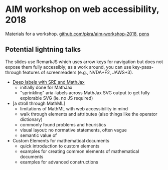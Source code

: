 # AIM workshop on web accessibility, 2018

Materials for a workshop. [github.com/pkra/aim-workshop-2018](https://github.com/pkra/aim-workshop-2018), [pens]()

## Potential lightning talks

The slides use RemarkJS which uses arrow keys for navigation but does not expose them fully accessibly; as a work around, you can use key-pass-through features of screenreaders (e.g., NVDA+F2, JAWS+3).

* [Deep labels with SRE and MathJax](./deeplabels)
  * initially done for MathJax
  * "sprinkling" aria-labels across MathJax SVG output to get fully explorable SVG (ie. no JS required)
* [a stroll through MathML]
  * limitations of MathML with web accessibility in mind
  * walk through elements and attributes (also things like the operator dictionary)
  * commonly found problems and heuristics
  * visual layout: no normative statements, often vague
  * semantic value of
* Custom Elements for mathematical documents
  * quick introduction to custom elements
  * examples for creating common elements of mathematical documents
  * examples for advanced constructions
